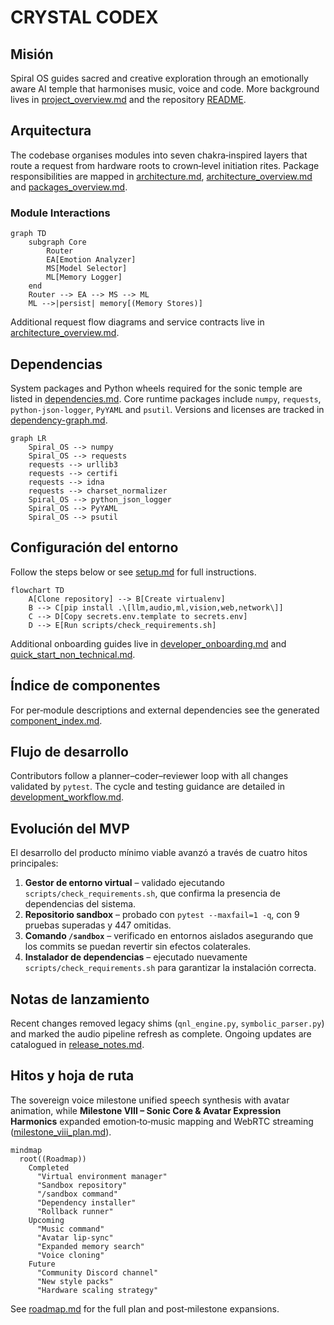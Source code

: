 # CRYSTAL CODEX

## Misión
Spiral OS guides sacred and creative exploration through an emotionally aware AI temple that harmonises music, voice and code. More background lives in [project_overview.md](project_overview.md) and the repository [README](../README.md).

## Arquitectura
The codebase organises modules into seven chakra‑inspired layers that route a request from hardware roots to crown‑level initiation rites. Package responsibilities are mapped in [architecture.md](architecture.md), [architecture_overview.md](architecture_overview.md) and [packages_overview.md](packages_overview.md).

### Module Interactions
```mermaid
graph TD
    subgraph Core
        Router
        EA[Emotion Analyzer]
        MS[Model Selector]
        ML[Memory Logger]
    end
    Router --> EA --> MS --> ML
    ML -->|persist| memory[(Memory Stores)]
```
Additional request flow diagrams and service contracts live in [architecture_overview.md](architecture_overview.md).

## Dependencias
System packages and Python wheels required for the sonic temple are listed in [dependencies.md](dependencies.md). Core runtime packages include `numpy`, `requests`, `python-json-logger`, `PyYAML` and `psutil`. Versions and licenses are tracked in [dependency-graph.md](dependency-graph.md).

```mermaid
graph LR
    Spiral_OS --> numpy
    Spiral_OS --> requests
    requests --> urllib3
    requests --> certifi
    requests --> idna
    requests --> charset_normalizer
    Spiral_OS --> python_json_logger
    Spiral_OS --> PyYAML
    Spiral_OS --> psutil
```

## Configuración del entorno
Follow the steps below or see [setup.md](setup.md) for full instructions.

```mermaid
flowchart TD
    A[Clone repository] --> B[Create virtualenv]
    B --> C[pip install .\[llm,audio,ml,vision,web,network\]]
    C --> D[Copy secrets.env.template to secrets.env]
    D --> E[Run scripts/check_requirements.sh]
```

Additional onboarding guides live in [developer_onboarding.md](developer_onboarding.md) and [quick_start_non_technical.md](quick_start_non_technical.md).

## Índice de componentes
For per‑module descriptions and external dependencies see the generated [component_index.md](component_index.md).

## Flujo de desarrollo
Contributors follow a planner–coder–reviewer loop with all changes validated by `pytest`. The cycle and testing guidance are detailed in [development_workflow.md](development_workflow.md).

## Evolución del MVP
El desarrollo del producto mínimo viable avanzó a través de cuatro hitos principales:

1. **Gestor de entorno virtual** – validado ejecutando `scripts/check_requirements.sh`, que confirma la presencia de dependencias del sistema.
2. **Repositorio sandbox** – probado con `pytest --maxfail=1 -q`, con 9 pruebas superadas y 447 omitidas.
3. **Comando `/sandbox`** – verificado en entornos aislados asegurando que los commits se puedan revertir sin efectos colaterales.
4. **Instalador de dependencias** – ejecutado nuevamente `scripts/check_requirements.sh` para garantizar la instalación correcta.

## Notas de lanzamiento
Recent changes removed legacy shims (`qnl_engine.py`, `symbolic_parser.py`) and marked the audio pipeline refresh as complete. Ongoing updates are catalogued in [release_notes.md](release_notes.md).

## Hitos y hoja de ruta
The sovereign voice milestone unified speech synthesis with avatar animation, while **Milestone VIII – Sonic Core & Avatar Expression Harmonics** expanded emotion‑to‑music mapping and WebRTC streaming ([milestone_viii_plan.md](milestone_viii_plan.md)).

```mermaid
mindmap
  root((Roadmap))
    Completed
      "Virtual environment manager"
      "Sandbox repository"
      "/sandbox command"
      "Dependency installer"
      "Rollback runner"
    Upcoming
      "Music command"
      "Avatar lip-sync"
      "Expanded memory search"
      "Voice cloning"
    Future
      "Community Discord channel"
      "New style packs"
      "Hardware scaling strategy"
```

See [roadmap.md](roadmap.md) for the full plan and post‑milestone expansions.

